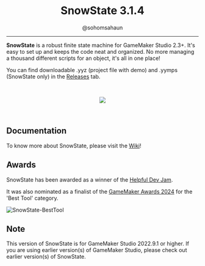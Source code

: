 <h1 align="center">SnowState 3.1.4</h1>
<p align="center">@sohomsahaun</p>

---

**SnowState** is a robust finite state machine for GameMaker Studio 2.3+. It's easy to set up and keeps the code neat and organized. No more managing a thousand different scripts for an object, it's all in one place!

You can find downloadable .yyz (project file with demo) and .yymps (SnowState only) in the [Releases](https://github.com/sohomsahaun/SnowState/releases) tab.

&nbsp;

<p align="center">
  <img src="https://user-images.githubusercontent.com/27750907/124273546-f4c82480-db61-11eb-8df2-36948a7a4c07.gif">
</p>

&nbsp;
&nbsp;

## Documentation
To know more about SnowState, please visit the [Wiki](https://github.com/sohomsahaun/SnowState/wiki)!

## Awards
SnowState has been awarded as a winner of the [Helpful Dev Jam](https://gamemaker.io/en/blog/helpful-dev-jam-winners).

It was also nominated as a finalist of the [GameMaker Awards 2024](https://gamemaker.io/en/blog/gamemaker-awards-2024-winners) for the 'Best Tool' category.

![SnowState-BestTool](https://github.com/user-attachments/assets/bc6149f7-d03a-4861-a4c5-2aa02cbf9547)

## Note
This version of SnowState is for GameMaker Studio 2022.9.1 or higher. If you are using earlier version(s) of GameMaker Studio, please check out earlier version(s) of SnowState.
